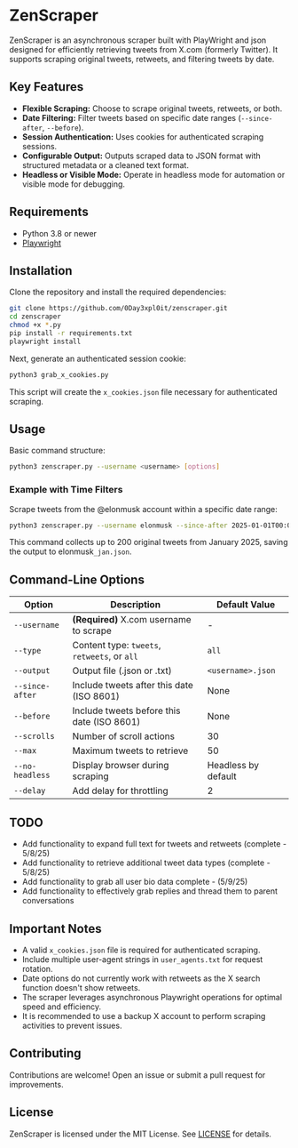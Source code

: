 # ZenScraper

ZenScraper is an asynchronous scraper built with PlayWright and json designed for efficiently retrieving tweets from X.com (formerly Twitter). It supports scraping original tweets, retweets, and filtering tweets by date.

## Key Features

- **Flexible Scraping:** Choose to scrape original tweets, retweets, or both.
- **Date Filtering:** Filter tweets based on specific date ranges (`--since-after`, `--before`).
- **Session Authentication:** Uses cookies for authenticated scraping sessions.
- **Configurable Output:** Outputs scraped data to JSON format with structured metadata or a cleaned text format.
- **Headless or Visible Mode:** Operate in headless mode for automation or visible mode for debugging.

## Requirements

- Python 3.8 or newer
- [Playwright](https://playwright.dev)

## Installation

Clone the repository and install the required dependencies:

```bash
git clone https://github.com/0Day3xpl0it/zenscraper.git
cd zenscraper
chmod +x *.py
pip install -r requirements.txt
playwright install
```

Next, generate an authenticated session cookie:

```bash
python3 grab_x_cookies.py
```

This script will create the `x_cookies.json` file necessary for authenticated scraping.

## Usage

Basic command structure:

```bash
python3 zenscraper.py --username <username> [options]
```

### Example with Time Filters

Scrape tweets from the @elonmusk account within a specific date range:

```bash
python3 zenscraper.py --username elonmusk --since-after 2025-01-01T00:00:00 --before 2025-02-01T00:00:00 --type tweets --output elonmusk_jan.json --scrolls 40 --max 200
```

This command collects up to 200 original tweets from January 2025, saving the output to elonmusk`_jan.json`.

## Command-Line Options

| Option          | Description                                  | Default Value       |
| --------------- | -------------------------------------------- | ------------------- |
| `--username`    | **(Required)** X.com username to scrape      | -                   |
| `--type`        | Content type: `tweets`, `retweets`, or `all` | `all`               |
| `--output`      | Output file (.json or .txt)                  | `<username>.json`   |
| `--since-after` | Include tweets after this date (ISO 8601)    | None                |
| `--before`      | Include tweets before this date (ISO 8601)   | None                |
| `--scrolls`     | Number of scroll actions                     | 30                  |
| `--max`         | Maximum tweets to retrieve                   | 50                  |
| `--no-headless` | Display browser during scraping              | Headless by default |
| `--delay`       | Add delay for throttling                     | 2                   | |

## TODO

- Add functionality to expand full text for tweets and retweets (complete - 5/8/25)
- Add functionality to retrieve additional tweet data types (complete - 5/8/25)
- Add functionality to grab all user bio data complete - (5/9/25)
- Add functionality to effectively grab replies and thread them to parent conversations

## Important Notes

- A valid `x_cookies.json` file is required for authenticated scraping.
- Include multiple user-agent strings in `user_agents.txt` for request rotation.
- Date options do not currently work with retweets as the X search function doesn't show retweets.
- The scraper leverages asynchronous Playwright operations for optimal speed and efficiency.
- It is recommended to use a backup X account to perform scraping activities to prevent issues. 

## Contributing

Contributions are welcome! Open an issue or submit a pull request for improvements.

## License

ZenScraper is licensed under the MIT License. See [LICENSE](LICENSE) for details.

